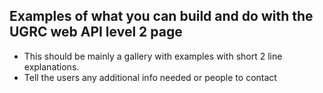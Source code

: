 ## Examples of what you can build and do with the UGRC web API level 2 page
- This should be mainly a gallery with examples with short 2 line explanations.
- Tell the users any additional info needed or people to contact
